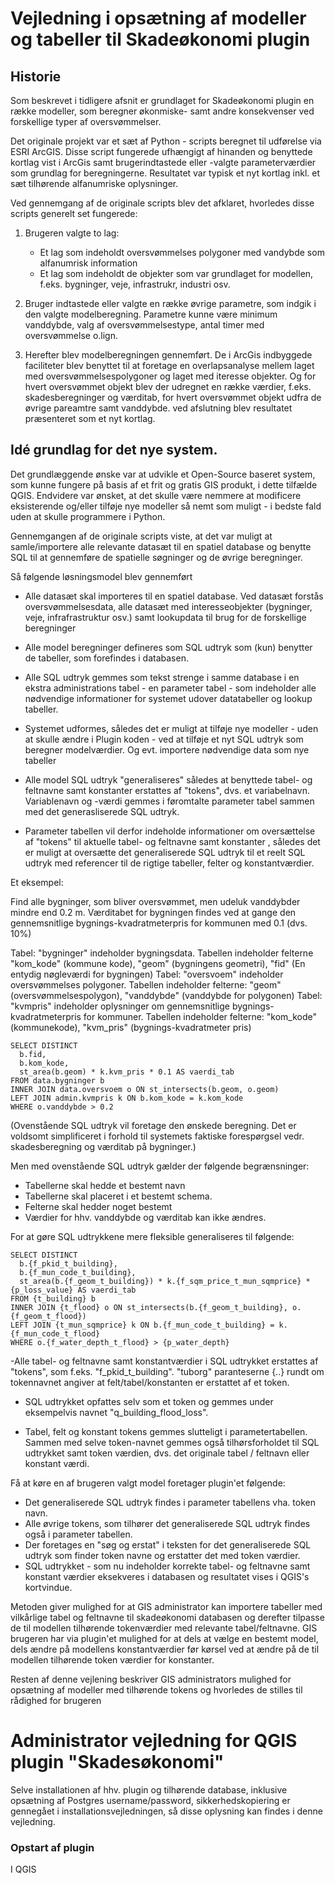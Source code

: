 # Vejledning i opsætning af modeller og tabeller til Skadeøkonomi plugin

## Historie

Som beskrevet i tidligere afsnit er grundlaget for Skadeøkonomi plugin en række modeller, som beregner økonmiske- samt andre konsekvenser 
ved forskellige typer af oversvømmelser.

Det originale projekt var et sæt af Python - scripts beregnet til udførelse via ESRI ArcGIS.
Disse script fungerede ufhængigt af hinanden og benyttede kortlag vist i ArcGis samt brugerindtastede eller -valgte 
parameterværdier som grundlag for beregningerne. Resultatet var typisk et nyt kortlag inkl. et sæt tilhørende alfanumriske oplysninger.

Ved gennemgang af de originale scripts blev det afklaret, hvorledes disse scripts
generelt set fungerede:

1. Brugeren valgte to lag:

    - Et lag som indeholdt oversvømmelses polygoner med vandybde som alfanumrisk information
	- Et lag som indeholdt de objekter som var grundlaget for modellen, f.eks. bygninger, veje, infrastrukr, industri osv. 

2. Bruger indtastede eller valgte en række øvrige parametre, som indgik i den valgte modelberegning. Parametre kunne være minimum vanddybde, valg af oversvømmelsestype, antal timer med oversvømmelse o.lign.

3. Herefter blev modelberegningen gennemført. De i ArcGis indbyggede faciliteter blev benyttet til at foretage en overlapsanalyse mellem laget med oversvømmelsespolygoner og laget med iteresse objekter. Og for 
hvert oversvømmet objekt blev der udregnet en række værdier, f.eks. skadesberegninger og værditab, for hvert oversvømmet objekt udfra de øvrige pareamtre samt vanddybde.
ved afslutning blev resultatet præsenteret som et nyt kortlag.

## Idé grundlag for det nye system.

Det grundlæggende ønske var at udvikle et Open-Source baseret system, som kunne fungere på basis af et frit og gratis GIS produkt, i dette tilfælde QGIS. Endvidere var ønsket, at det skulle være nemmere at modificere
eksisterende og/eller tilføje nye modeller så nemt som muligt - i bedste fald uden at skulle programmere i Python.
 
Gennemgangen af de originale scripts viste, at det var muligt at samle/importere alle relevante datasæt til en spatiel database og benytte SQL til at gennemføre de spatielle søgninger og de øvrige beregninger.
 
Så følgende løsningsmodel blev gennemført

- Alle datasæt skal importeres til en spatiel database. Ved datasæt forstås oversvømmelsesdata, alle datasæt med interesseobjekter (bygninger, veje, infrafrastruktur osv.) samt lookupdata til brug for 
de forskellige beregninger

- Alle model beregninger defineres som SQL udtryk som (kun) benytter de tabeller, som forefindes i databasen.

- Alle SQL udtryk gemmes som tekst strenge i samme database i en ekstra administrations tabel - en parameter tabel - som indeholder alle nødvendige informationer for systemet udover datatabeller og lookup tabeller.

- Systemet udformes, således det er muligt at tilføje nye modeller - uden at skulle ændre i Plugin koden - ved at tilføje et nyt SQL udtryk som beregner modelværdier. Og evt. importere nødvendige data som nye tabeller

- Alle model SQL udtryk "generaliseres" således at benyttede tabel- og feltnavne samt konstanter erstattes af "tokens", dvs. et variabelnavn. Variablenavn og -værdi gemmes i føromtalte parameter tabel sammen med det generasliserede SQL udtryk.

- Parameter tabellen vil derfor indeholde informationer om oversættelse af "tokens" til aktuelle tabel- og feltnavne samt konstanter , således det er muligt at oversætte det generaliserede SQL udtryk til et reelt SQL
udtryk med referencer til de rigtige tabeller, felter og konstantværdier.  

Et eksempel: 

Find alle bygninger, som bliver oversvømmet, men udeluk vanddybder mindre end 0.2 m. Værditabet for bygningen findes ved at gange den gennemsnitlige bygnings-kvadratmeterpris for kommunen med 0.1 (dvs. 10%)   

Tabel: "bygninger" indeholder bygningsdata. Tabellen indeholder felterne "kom_kode" (kommune kode), "geom" (bygningens geometri), "fid" (En entydig nøgleværdi for bygningen) 
Tabel: "oversvoem" indeholder oversvømmelses polygoner. Tabellen indeholder felterne: "geom" (oversvømmelsespolygon), "vanddybde" (vanddybde for polygonen) 
Tabel: "kvmpris" indeholder oplysninger om gennemsnitlige bygnings-kvadratmeterpris for kommuner. Tabellen indeholder felterne: "kom_kode" (kommunekode), "kvm_pris" (bygnings-kvadratmeter pris) 

    SELECT DISTINCT 
      b.fid,
      b.kom_kode,
      st_area(b.geom) * k.kvm_pris * 0.1 AS vaerdi_tab
    FROM data.bygninger b 
    INNER JOIN data.oversvoem o ON st_intersects(b.geom, o.geom) 
    LEFT JOIN admin.kvmpris k ON b.kom_kode = k.kom_kode
    WHERE o.vanddybde > 0.2

(Ovenstående SQL udtryk vil foretage den ønskede beregning. Det er voldsomt simplificeret i forhold til systemets faktiske forespørgsel vedr. skadesberegning og værditab på bygninger.)

Men med ovenstående SQL udtryk gælder der følgende begrænsninger: 

- Tabellerne skal hedde et bestemt navn
- Tabellerne skal placeret i et bestemt schema.
- Felterne skal hedder noget bestemt
- Værdier for hhv. vanddybde og værditab kan ikke ændres.

For at gøre SQL udtrykkene mere fleksible generaliseres til følgende:

    SELECT DISTINCT 
      b.{f_pkid_t_building},
      b.{f_mun_code_t_building},
      st_area(b.{f_geom_t_building}) * k.{f_sqm_price_t_mun_sqmprice} * {p_loss_value} AS vaerdi_tab
    FROM {t_building} b 
    INNER JOIN {t_flood} o ON st_intersects(b.{f_geom_t_building}, o.{f_geom_t_flood}) 
    LEFT JOIN {t_mun_sqmprice} k ON b.{f_mun_code_t_building} = k.{f_mun_code_t_flood}
    WHERE o.{f_water_depth_t_flood} > {p_water_depth}

-Alle tabel- og feltnavne samt konstantværdier i SQL udtrykket erstattes af "tokens", som f.eks. "f_pkid_t_building". "tuborg" paranteserne {..} rundt om tokennavnet angiver at felt/tabel/konstanten er erstattet af et token.

- SQL udtrykket opfattes selv som et token og gemmes under eksempelvis navnet "q_building_flood_loss".  

- Tabel, felt og konstant tokens gemmes slutteligt i parametertabellen. Sammen med selve token-navnet gemmes også tilhørsforholdet til SQL udtrykket samt token værdien, dvs. det originale tabel / feltnavn eller konstant værdi. 

Få at køre en af brugeren valgt model foretager plugin'et følgende:

- Det generaliserede SQL udtryk findes i parameter tabellens vha. token navn.
- Alle øvrige tokens, som tilhører det generaliserede SQL udtryk findes også i parameter tabellen.
- Der foretages en "søg og erstat" i teksten for det generaliserede SQL udtryk som finder token navne og erstatter det med token værdier.
- SQL udtrykket - som nu indeholder korrekte tabel- og feltnavne samt konstant værdier eksekveres i databasen og resultatet vises i QGIS's kortvindue.

Metoden giver mulighed for at GIS administrator kan importere tabeller med vilkårlige tabel og feltnavne til skadeøkonomi databasen og derefter tilpasse de til modellen tilhørende tokenværdier med relevante tabel/feltnavne. 
GIS brugeren har via plugin'et mulighed for at dels at vælge en bestemt model, dels ændre på modellens konstantværdier før kørsel ved at ændre på de til modellen tilhørende token værdier for konstanter.

Resten af denne vejlening beskriver GIS administrators mulighed for opsætning af modeller med tilhørende tokens og hvorledes de stilles til rådighed for brugeren 


# Administrator vejledning for QGIS plugin "Skadesøkonomi"

Selve installationen af hhv. plugin og tilhørende database, inklusive opsætning af Postgres username/password, sikkerhedskopiering er gennegået i installationsvejledningen, så disse oplysning kan findes i denne vejledning.

### Opstart af plugin

I QGIS

